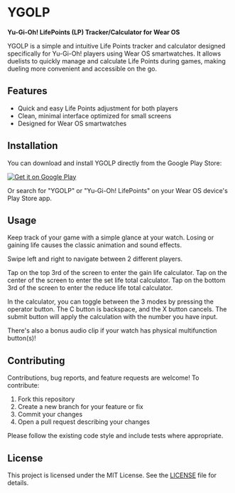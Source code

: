 # YGOLP

**Yu-Gi-Oh! LifePoints (LP) Tracker/Calculator for Wear OS**

YGOLP is a simple and intuitive Life Points tracker and calculator designed specifically for Yu-Gi-Oh! players using Wear OS smartwatches. It allows duelists to quickly manage and calculate Life Points during games, making dueling more convenient and accessible on the go.

## Features

- Quick and easy Life Points adjustment for both players
- Clean, minimal interface optimized for small screens
- Designed for Wear OS smartwatches

## Installation

You can download and install YGOLP directly from the Google Play Store:

[![Get it on Google Play](https://play.google.com/intl/en_us/badges/static/images/badges/en_badge_web_generic.png)](https://play.google.com/store/apps/details?id=com.finoldigital.ygolp)

Or search for "YGOLP" or "Yu-Gi-Oh! LifePoints" on your Wear OS device's Play Store app.

## Usage

Keep track of your game with a simple glance at your watch.
Losing or gaining life causes the classic animation and sound effects.

Swipe left and right to navigate between 2 different players.

Tap on the top 3rd of the screen to enter the gain life calculator.
Tap on the center of the screen to enter the set life total calculator.
Tap on the bottom 3rd of the screen to enter the reduce life total calculator.

In the calculator, you can toggle between the 3 modes by pressing the operator button.
The C button is backspace, and the X button cancels.
The submit button will apply the calculation with the number you have input.

There's also a bonus audio clip if your watch has physical multifunction button(s)!

## Contributing

Contributions, bug reports, and feature requests are welcome! To contribute:

1. Fork this repository
2. Create a new branch for your feature or fix
3. Commit your changes
4. Open a pull request describing your changes

Please follow the existing code style and include tests where appropriate.

## License

This project is licensed under the MIT License. See the [LICENSE](LICENSE) file for details.